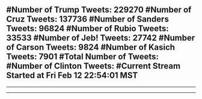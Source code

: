 #Number of Trump Tweets: 229270
#Number of Cruz Tweets: 137736
#Number of Sanders Tweets: 96824
#Number of Rubio Tweets: 33533
#Number of Jeb! Tweets: 27742
#Number of Carson Tweets: 9824
#Number of Kasich Tweets: 7901
#Total Number of Tweets:  
#Number of Clinton Tweets: 
#Current Stream Started at Fri Feb 12 22:54:01 MST
---
---
---
